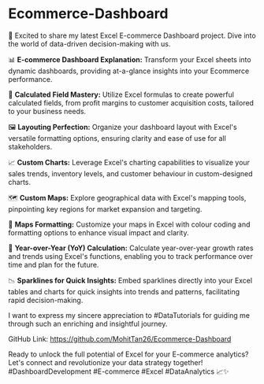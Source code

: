 # Ecommerce-Dashboard
🚀 Excited to share my latest Excel E-commerce Dashboard project. Dive into the world of data-driven decision-making with us.



📊 **E-commerce Dashboard Explanation:** Transform your Excel sheets into dynamic dashboards, providing at-a-glance insights into your Ecommerce performance.



🔢 **Calculated Field Mastery:** Utilize Excel formulas to create powerful calculated fields, from profit margins to customer acquisition costs, tailored to your business needs.



🖼️ **Layouting Perfection:** Organize your dashboard layout with Excel's versatile formatting options, ensuring clarity and ease of use for all stakeholders.



📈 **Custom Charts:** Leverage Excel's charting capabilities to visualize your sales trends, inventory levels, and customer behaviour in custom-designed charts.



🗺️ **Custom Maps:** Explore geographical data with Excel's mapping tools, pinpointing key regions for market expansion and targeting.



🎨 **Maps Formatting:** Customize your maps in Excel with colour coding and formatting options to enhance visual impact and clarity.



🔄 **Year-over-Year (YoY) Calculation:** Calculate year-over-year growth rates and trends using Excel's functions, enabling you to track performance over time and plan for the future.



📉 **Sparklines for Quick Insights:** Embed sparklines directly into your Excel tables and charts for quick insights into trends and patterns, facilitating rapid decision-making.



I want to express my sincere appreciation to #DataTutorials for guiding me through such an enriching and insightful journey.



GitHub Link: https://github.com/MohitTan26/Ecommerce-Dashboard



Ready to unlock the full potential of Excel for your E-commerce analytics? Let's connect and revolutionize your data strategy together! #DashboardDevelopment #E-commerce #Excel #DataAnalytics 📈✨
